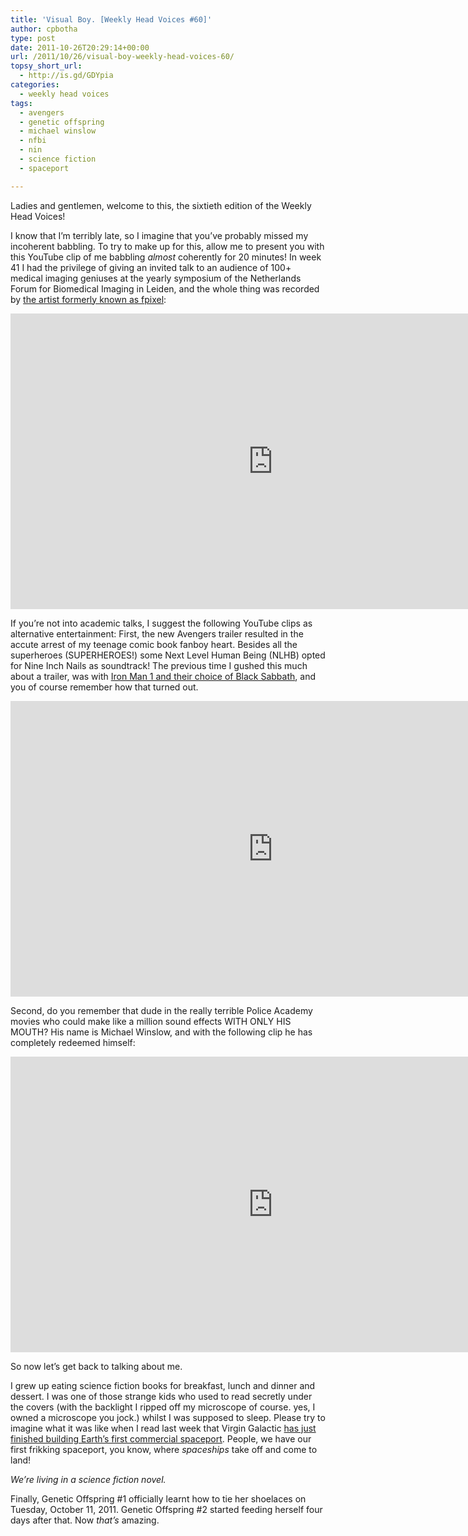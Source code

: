 ```yaml
---
title: 'Visual Boy. [Weekly Head Voices #60]'
author: cpbotha
type: post
date: 2011-10-26T20:29:14+00:00
url: /2011/10/26/visual-boy-weekly-head-voices-60/
topsy_short_url:
  - http://is.gd/GDYpia
categories:
  - weekly head voices
tags:
  - avengers
  - genetic offspring
  - michael winslow
  - nfbi
  - nin
  - science fiction
  - spaceport

---
```

Ladies and gentlemen, welcome to this, the sixtieth edition of the Weekly Head Voices!

I know that I&#8217;m terribly late, so I imagine that you&#8217;ve probably missed my incoherent babbling. To try to make up for this, allow me to present you with this YouTube clip of me babbling _almost_ coherently for 20 minutes! In week 41 I had the privilege of giving an invited talk to an audience of 100+ medical imaging geniuses at the yearly symposium of the Netherlands Forum for Biomedical Imaging in Leiden, and the whole thing was recorded by [the artist formerly known as fpixel][1]:

<div class="jetpack-video-wrapper">
  <span class="embed-youtube" style="text-align:center; display: block;"><iframe class='youtube-player' type='text/html' width='840' height='473' src='https://www.youtube.com/embed/EGhifBSyZHU?version=3&#038;rel=1&#038;fs=1&#038;autohide=2&#038;showsearch=0&#038;showinfo=1&#038;iv_load_policy=1&#038;wmode=transparent' allowfullscreen='true' style='border:0;'></iframe></span>
</div>

If you&#8217;re not into academic talks, I suggest the following YouTube clips as alternative entertainment: First, the new Avengers trailer resulted in the accute arrest of my teenage comic book fanboy heart. Besides all the superheroes (SUPERHEROES!) some Next Level Human Being (NLHB) opted for Nine Inch Nails as soundtrack! The previous time I gushed this much about a trailer, was with [Iron Man 1 and their choice of Black Sabbath][2], and you of course remember how that turned out.

<div class="jetpack-video-wrapper">
  <span class="embed-youtube" style="text-align:center; display: block;"><iframe class='youtube-player' type='text/html' width='840' height='473' src='https://www.youtube.com/embed/E9cuGZJ9DP0?version=3&#038;rel=1&#038;fs=1&#038;autohide=2&#038;showsearch=0&#038;showinfo=1&#038;iv_load_policy=1&#038;wmode=transparent' allowfullscreen='true' style='border:0;'></iframe></span>
</div>

Second, do you remember that dude in the really terrible Police Academy movies who could make like a million sound effects WITH ONLY HIS MOUTH? His name is Michael Winslow, and with the following clip he has completely redeemed himself:

<div class="jetpack-video-wrapper">
  <span class="embed-youtube" style="text-align:center; display: block;"><iframe class='youtube-player' type='text/html' width='840' height='473' src='https://www.youtube.com/embed/QxcCC2g1Ke0?version=3&#038;rel=1&#038;fs=1&#038;autohide=2&#038;showsearch=0&#038;showinfo=1&#038;iv_load_policy=1&#038;wmode=transparent' allowfullscreen='true' style='border:0;'></iframe></span>
</div>

So now let&#8217;s get back to talking about me.

I grew up eating science fiction books for breakfast, lunch and dinner and dessert. I was one of those strange kids who used to read secretly under the covers (with the backlight I ripped off my microscope of course. yes, I owned a microscope you jock.) whilst I was supposed to sleep. Please try to imagine what it was like when I read last week that Virgin Galactic [has just finished building Earth&#8217;s first commercial spaceport][3]. People, we have our first frikking spaceport, you know, where _spaceships_ take off and come to land!

_We&#8217;re living in a science fiction novel._

Finally, Genetic Offspring #1 officially learnt how to tie her shoelaces on Tuesday, October 11, 2011. Genetic Offspring #2 started feeding herself four days after that. Now _that&#8217;s_ amazing.

 [1]: http://francoismalan.com/ "the artist formerly known as fpixel"
 [2]: /2008/01/02/iron-man-i-love-you/ "my previous gush post about a movie with cool soundtrack"
 [3]: http://www.theatlanticwire.com/technology/2011/10/virgin-galactics-spaceport-out-of-this-world/43772/ "virgin galactic builds commercial spaceport"
